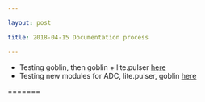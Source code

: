 ```yaml
---

layout: post

title: 2018-04-15 Documentation process

---
```



-   Testing goblin, then goblin + lite.pulser
    [here](/include/20180415a/Readme.md)
-   Testing new modules for ADC, lite.pulser, goblin
    [here](/include/20180415r/Readme.md)

=======

